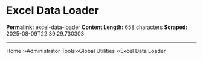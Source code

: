 # Excel Data Loader

**Permalink:** excel-data-loader
**Content Length:** 658 characters
**Scraped:** 2025-08-09T22:39:29.730303

---

Home &rsaquo;&rsaquo;Administrator Tools&rsaquo;&rsaquo;Global Utilities ››Excel Data Loader